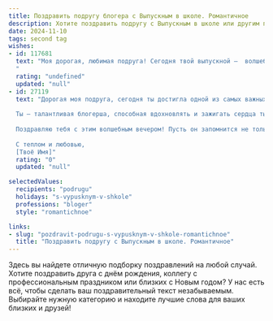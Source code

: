 ```yaml
---
title: Поздравить подругу блогера с Выпускным в школе. Романтичное
description: Хотите поздравить подругу с Выпускным в школе или другим праздником? Наш ИИ создаст незабываемое поздравление, а вы обязательно выделитесь среди других.  
date: 2024-11-10
tags: second tag
wishes:
- id: 117681
  text: "Моя дорогая, любимая подруга! Сегодня твой выпускной –  волшебный день, начало новой, яркой главы в твоей жизни. Пускай твой блогерский путь будет полон вдохновения, ярких красок и миллионов преданных читателей.  Пусть звёзды  освещают твой путь, а  сердце  всегда  наполняется  любовью и счастьем.  С этим прекрасным праздником!
  "
  rating: "undefined"
  updated: "null"
- id: 27119
  text: "Дорогая моя подруга, сегодня ты достигла одной из самых важных вех в своей жизни – выпускного вечера. Этот день стал воплощением всех твоих надежд, стремлений и упорного труда. Я счастлива быть рядом с тобой, делить твои радости и поддерживать тебя во всех твоих начинаниях.
  
  Ты – талантливая блогерша, способная вдохновлять и зажигать сердца тысяч людей. Твои истории и эмоции передаются через экран, делая мир ярче и добрее. Пусть твоя профессиональная дорога будет полна успехов, творческих идей и новых вызовов.
  
  Поздравляю тебя с этим волшебным вечером! Пусть он запомнится не только как праздник прощания со школой, но и как начало новой, захватывающей главы твоей жизни. Береги себя, люби и будь любимой, и помни, что я всегда рядом, готовая поддержать тебя в любую минуту.
  
  С теплом и любовью,
  [Твоё Имя]"
  rating: "0"
  updated: "null"

selectedValues:
  recipients: "podrugu"
  holidays: "s-vypusknym-v-shkole"
  professions: "bloger"
  style: "romantichnoe"

links:
- slug: "pozdravit-podrugu-s-vypusknym-v-shkole-romantichnoe"
  title: "Поздравить подругу с Выпускным в школе. Романтичное"
---
```


Здесь вы найдете отличную подборку поздравлений на любой случай. 
Хотите поздравить друга с днём рождения, коллегу с профессиональным праздником или близких с Новым годом? У нас есть всё, чтобы сделать ваш поздравительный текст незабываемым. Выбирайте нужную категорию и находите лучшие слова для ваших близких и друзей!
